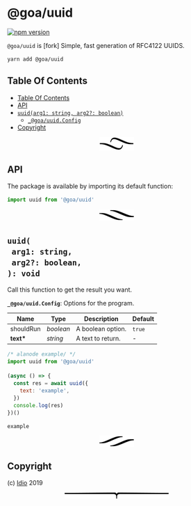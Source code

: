 # @goa/uuid

[![npm version](https://badge.fury.io/js/@goa/uuid.svg)](https://npmjs.org/package/@goa/uuid)

`@goa/uuid` is [fork] Simple, fast generation of RFC4122 UUIDS.

```sh
yarn add @goa/uuid
```

## Table Of Contents

- [Table Of Contents](#table-of-contents)
- [API](#api)
- [`uuid(arg1: string, arg2?: boolean)`](#mynewpackagearg1-stringarg2-boolean-void)
  * [`_@goa/uuid.Config`](#type-_@goa/uuidconfig)
- [Copyright](#copyright)

<p align="center"><a href="#table-of-contents"><img src=".documentary/section-breaks/0.svg?sanitize=true"></a></p>

## API

The package is available by importing its default function:

```js
import uuid from '@goa/uuid'
```

<p align="center"><a href="#table-of-contents"><img src=".documentary/section-breaks/1.svg?sanitize=true"></a></p>

## `uuid(`<br/>&nbsp;&nbsp;`arg1: string,`<br/>&nbsp;&nbsp;`arg2?: boolean,`<br/>`): void`

Call this function to get the result you want.

__<a name="type-_@goa/uuidconfig">`_@goa/uuid.Config`</a>__: Options for the program.

|   Name    |       Type       |    Description    | Default |
| --------- | ---------------- | ----------------- | ------- |
| shouldRun | <em>boolean</em> | A boolean option. | `true`  |
| __text*__ | <em>string</em>  | A text to return. | -       |

```js
/* alanode example/ */
import uuid from '@goa/uuid'

(async () => {
  const res = await uuid({
    text: 'example',
  })
  console.log(res)
})()
```
```
example
```

<p align="center"><a href="#table-of-contents"><img src=".documentary/section-breaks/2.svg?sanitize=true"></a></p>

## Copyright

(c) [Idio][1] 2019

[1]: https://idio.cc

<p align="center"><a href="#table-of-contents"><img src=".documentary/section-breaks/-1.svg?sanitize=true"></a></p>
